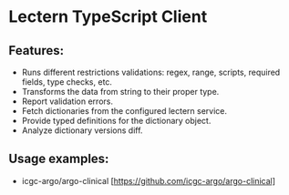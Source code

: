 # Lectern TypeScript Client

## Features:
- Runs different restrictions validations: regex, range, scripts, required fields, type checks, etc.
- Transforms the data from string to their proper type.
- Report validation errors.
- Fetch dictionaries from the configured lectern service. 
- Provide typed definitions for the dictionary object.
- Analyze dictionary versions diff.

## Usage examples:
- icgc-argo/argo-clinical [https://github.com/icgc-argo/argo-clinical]